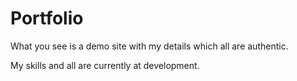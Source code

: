 # Portfolio
What you see is a demo site with my details which all are authentic.

My skills and all are currently at development.
